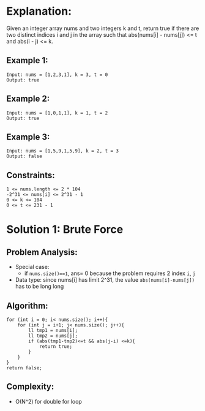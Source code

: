 # Explanation: 
Given an integer array nums and two integers k and t, return true if there are two distinct indices i and j in the array such that abs(nums[i] - nums[j]) <= t and abs(i - j) <= k.

## Example 1:
```
Input: nums = [1,2,3,1], k = 3, t = 0
Output: true
```

## Example 2:
```
Input: nums = [1,0,1,1], k = 1, t = 2
Output: true
```

## Example 3:
```
Input: nums = [1,5,9,1,5,9], k = 2, t = 3
Output: false
```

## Constraints:
```
1 <= nums.length <= 2 * 104
-2^31 <= nums[i] <= 2^31 - 1
0 <= k <= 104
0 <= t <= 231 - 1
```

# Solution 1: Brute Force
## Problem Analysis:
* Special case: 
    * if `nums.size()==1`, ans= 0 because the problem requires 2 index `i`, `j`
* Data type: since nums[i] has limit 2^31, the value `abs(nums[i]-nums[j])` has to be long long
## Algorithm:
```
for (int i = 0; i< nums.size(); i++){
    for (int j = i+1; j< nums.size(); j++){
        ll tmp1 = nums[i];
        ll tmp2 = nums[j];
        if (abs(tmp1-tmp2)<=t && abs(j-i) <=k){
            return true;
        }
    }
}
return false;
```
## Complexity: 
* O(N^2) for double for loop